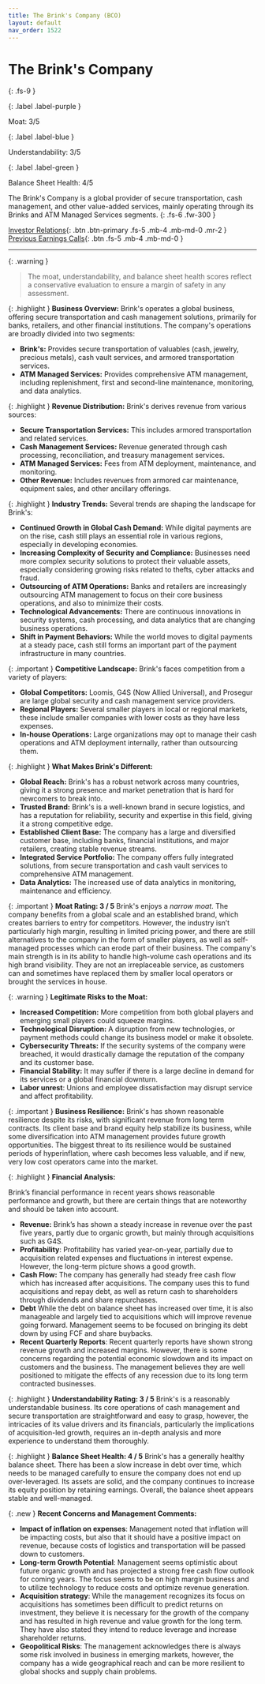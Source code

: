 ```yaml
---
title: The Brink's Company (BCO)
layout: default
nav_order: 1522
---
```


# The Brink's Company
{: .fs-9 }

{: .label .label-purple }

Moat: 3/5

{: .label .label-blue }

Understandability: 3/5

{: .label .label-green }

Balance Sheet Health: 4/5

The Brink's Company is a global provider of secure transportation, cash management, and other value-added services, mainly operating through its Brinks and ATM Managed Services segments.
{: .fs-6 .fw-300 }

[Investor Relations](https://www.google.com/search?q=BCO+investor+relations){: .btn .btn-primary .fs-5 .mb-4 .mb-md-0 .mr-2 }
[Previous Earnings Calls](https://discountingcashflows.com/company/BCO/transcripts/){: .btn .fs-5 .mb-4 .mb-md-0 }

---

{: .warning }
>The moat, understandability, and balance sheet health scores reflect a conservative evaluation to ensure a margin of safety in any assessment.



{: .highlight }
**Business Overview:**
Brink's operates a global business, offering secure transportation and cash management solutions, primarily for banks, retailers, and other financial institutions. The company's operations are broadly divided into two segments:

*   **Brink's:** Provides secure transportation of valuables (cash, jewelry, precious metals), cash vault services, and armored transportation services.
*   **ATM Managed Services:** Provides comprehensive ATM management, including replenishment, first and second-line maintenance, monitoring, and data analytics.

  
{: .highlight }
**Revenue Distribution:**
Brink's derives revenue from various sources:

*   **Secure Transportation Services:** This includes armored transportation and related services.
*   **Cash Management Services:** Revenue generated through cash processing, reconciliation, and treasury management services.
*   **ATM Managed Services:** Fees from ATM deployment, maintenance, and monitoring.
*   **Other Revenue:** Includes revenues from armored car maintenance, equipment sales, and other ancillary offerings.

  
{: .highlight }
**Industry Trends:**
Several trends are shaping the landscape for Brink's:

*   **Continued Growth in Global Cash Demand:** While digital payments are on the rise, cash still plays an essential role in various regions, especially in developing economies.
*   **Increasing Complexity of Security and Compliance:** Businesses need more complex security solutions to protect their valuable assets, especially considering growing risks related to thefts, cyber attacks and fraud.
*   **Outsourcing of ATM Operations:** Banks and retailers are increasingly outsourcing ATM management to focus on their core business operations, and also to minimize their costs.
*   **Technological Advancements:** There are continuous innovations in security systems, cash processing, and data analytics that are changing business operations.
*   **Shift in Payment Behaviors:** While the world moves to digital payments at a steady pace, cash still forms an important part of the payment infrastructure in many countries.

  
{: .important }
**Competitive Landscape:**
Brink's faces competition from a variety of players:

*   **Global Competitors:** Loomis, G4S (Now Allied Universal), and Prosegur are large global security and cash management service providers.
*   **Regional Players:** Several smaller players in local or regional markets, these include smaller companies with lower costs as they have less expenses.
*   **In-house Operations:** Large organizations may opt to manage their cash operations and ATM deployment internally, rather than outsourcing them.

{: .highlight }
**What Makes Brink's Different:**
*   **Global Reach:** Brink's has a robust network across many countries, giving it a strong presence and market penetration that is hard for newcomers to break into.
*   **Trusted Brand:** Brink's is a well-known brand in secure logistics, and has a reputation for reliability, security and expertise in this field, giving it a strong competitive edge.
*   **Established Client Base:** The company has a large and diversified customer base, including banks, financial institutions, and major retailers, creating stable revenue streams.
*   **Integrated Service Portfolio:** The company offers fully integrated solutions, from secure transportation and cash vault services to comprehensive ATM management.
*   **Data Analytics:** The increased use of data analytics in monitoring, maintenance and efficiency.

{: .important }
**Moat Rating: 3 / 5**
Brink's enjoys a *narrow moat*. The company benefits from a global scale and an established brand, which creates barriers to entry for competitors. However, the industry isn’t particularly high margin, resulting in limited pricing power, and there are still alternatives to the company in the form of smaller players, as well as self-managed processes which can erode part of their business. The company's main strength is in its ability to handle high-volume cash operations and its high brand visibility. They are not an irreplaceable service, as customers can and sometimes have replaced them by smaller local operators or brought the services in house.

{: .warning }
**Legitimate Risks to the Moat:**
*   **Increased Competition:** More competition from both global players and emerging small players could squeeze margins.
*   **Technological Disruption:** A disruption from new technologies, or payment methods could change its business model or make it obsolete.
*   **Cybersecurity Threats:** If the security systems of the company were breached, it would drastically damage the reputation of the company and its customer base.
*   **Financial Stability:** It may suffer if there is a large decline in demand for its services or a global financial downturn.
*   **Labor unrest**: Unions and employee dissatisfaction may disrupt service and affect profitability.

{: .important }
**Business Resilience:**
Brink's has shown reasonable resilience despite its risks, with significant revenue from long term contracts. Its client base and brand equity help stabilize its business, while some diversification into ATM management provides future growth opportunities. The biggest threat to its resilience would be sustained periods of hyperinflation, where cash becomes less valuable, and if new, very low cost operators came into the market.

{: .highlight }
**Financial Analysis:**

Brink’s financial performance in recent years shows reasonable performance and growth, but there are certain things that are noteworthy and should be taken into account.

*   **Revenue:** Brink’s has shown a steady increase in revenue over the past five years, partly due to organic growth, but mainly through acquisitions such as G4S.
*   **Profitability**: Profitability has varied year-on-year, partially due to acquisition related expenses and fluctuations in interest expense. However, the long-term picture shows a good growth.
*   **Cash Flow:** The company has generally had steady free cash flow which has increased after acquisitions. The company uses this to fund acquisitions and repay debt, as well as return cash to shareholders through dividends and share repurchases.
*   **Debt** While the debt on balance sheet has increased over time, it is also manageable and largely tied to acquisitions which will improve revenue going forward. Management seems to be focused on bringing its debt down by using FCF and share buybacks.
*   **Recent Quarterly Reports**: Recent quarterly reports have shown strong revenue growth and increased margins. However, there is some concerns regarding the potential economic slowdown and its impact on customers and the business. The management believes they are well positioned to mitigate the effects of any recession due to its long term contracted businesses.

  
{: .highlight }
**Understandability Rating: 3 / 5**
Brink's is a reasonably understandable business. Its core operations of cash management and secure transportation are straightforward and easy to grasp, however, the intricacies of its value drivers and its financials, particularly the implications of acquisition-led growth, requires an in-depth analysis and more experience to understand them thoroughly.

{: .highlight }
**Balance Sheet Health: 4 / 5**
Brink's has a generally healthy balance sheet. There has been a slow increase in debt over time, which needs to be managed carefully to ensure the company does not end up over-leveraged. Its assets are solid, and the company continues to increase its equity position by retaining earnings. Overall, the balance sheet appears stable and well-managed.

{: .new }
**Recent Concerns and Management Comments:**
*   **Impact of inflation on expenses**: Management noted that inflation will be impacting costs, but also that it should have a positive impact on revenue, because costs of logistics and transportation will be passed down to customers.
*  **Long-term Growth Potential**: Management seems optimistic about future organic growth and has projected a strong free cash flow outlook for coming years. The focus seems to be on high margin business and to utilize technology to reduce costs and optimize revenue generation.
* **Acquisition strategy**: While the management recognizes its focus on acquisitions has sometimes been difficult to predict returns on investment, they believe it is necessary for the growth of the company and has resulted in high revenue and value growth for the long term. They have also stated they intend to reduce leverage and increase shareholder returns.
*   **Geopolitical Risks**: The management acknowledges there is always some risk involved in business in emerging markets, however, the company has a wide geographical reach and can be more resilient to global shocks and supply chain problems.

